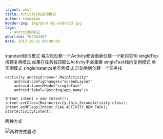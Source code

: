 ```yaml
---
layout: post
title: Activity的启动模式
author: shaomiao
header-img: img/post-bg-android.jpg
tags:
  - android的笔记
abbrlink: 762663407
date: 2017-10-21 00:00:00
---
```

standard标准模式 每次启动都一个Activity都会重新创建一个新的实例
singleTop栈顶复用模式 如果在任务栈顶那么Activity不会重建
singleTask栈内复用模式 单实例模式
singleInstance单实例模式 启动后新创建一个任务栈

	<activity android:name=".MainActivity"
		android:configChanges="screenLayout"
		android:launchMode="singleTask"
		android:label="@string/app_name"/>

	Intent intent = new Intent();
	intent.setClass(MainActivity.this,SecondActivity.class);
	intent.addFlags(Intent.FLAG_ACTIVITY_NEW_TASK);
	startActivity(intent);

两种方式

![两种方式启动](http://upload-images.jianshu.io/upload_images/2590671-4cc9655ee6c419fc.png?imageMogr2/auto-orient/strip%7CimageView2/2/w/1240)
